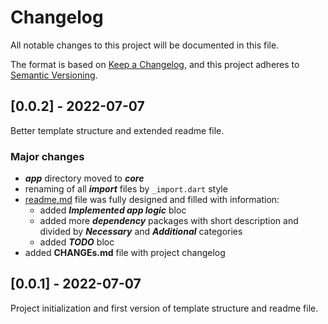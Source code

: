 # Changelog

All notable changes to this project will be documented in this file.

The format is based on [Keep a Changelog](https://keepachangelog.com/en/1.0.0/), and this project adheres to [Semantic Versioning](https://semver.org/spec/v2.0.0.html).

## [0.0.2] - 2022-07-07

Better template structure and extended readme file.

### Major changes

- ***app*** directory moved to ***core***
- renaming of all ***import*** files by `_import.dart` style
- [readme.md](https://github.com/mentallyunstable/flutter_clean_template/blob/master/README.md) file was fully designed and filled with information:
  - added ***Implemented app logic*** bloc
  - added  more ***dependency*** packages with short description and divided by ***Necessary*** and ***Additional*** categories
  - added ***TODO*** bloc
- added **CHANGEs.md** file with project changelog

## [0.0.1] - 2022-07-07

Project initialization and first version of template structure and readme file.

